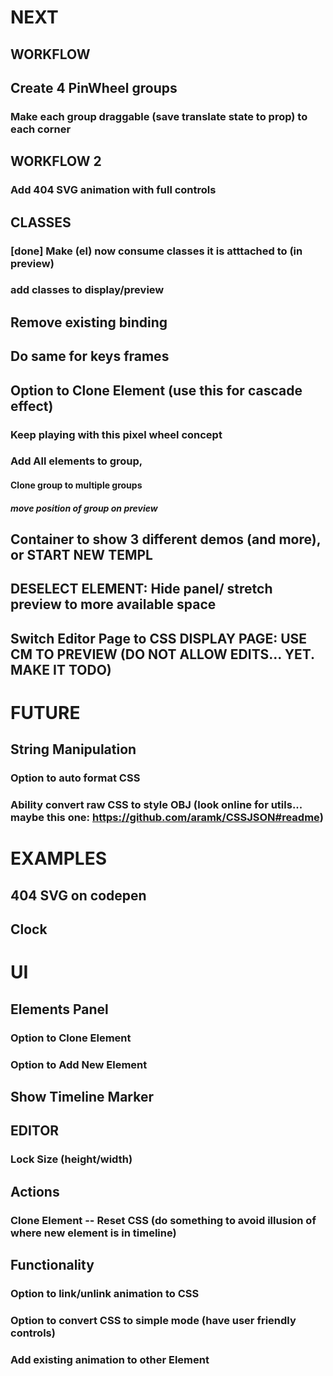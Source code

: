 # NEXT
## WORKFLOW
## Create 4 PinWheel groups
### Make each group draggable (save translate state to prop) to each corner
## WORKFLOW 2
### Add 404 SVG animation with full controls

## CLASSES
### [done] Make (el) now consume classes it is atttached to (in preview)
### add classes to display/preview
## Remove existing binding
## Do same for keys frames

## Option to Clone Element (use this for cascade effect)
### Keep playing with this pixel wheel concept
### Add All elements to group,
#### Clone group to multiple groups
##### move position of group on preview

## Container to show 3 different demos (and more), or START NEW TEMPL
## DESELECT ELEMENT: Hide panel/ stretch preview to more available space
## Switch Editor Page to CSS DISPLAY PAGE: USE CM TO PREVIEW (DO NOT ALLOW EDITS... YET. MAKE IT TODO)

# FUTURE
## String Manipulation
### Option to auto format CSS
### Ability convert raw CSS to style OBJ (look online for utils... maybe this one: https://github.com/aramk/CSSJSON#readme)

# EXAMPLES
## 404 SVG on codepen
## Clock

# UI
## Elements Panel
### Option to Clone Element
### Option to Add New Element
## Show Timeline Marker
## EDITOR
### Lock Size (height/width)

## Actions
### Clone Element -- Reset CSS (do something to avoid illusion of where new element is in timeline)

## Functionality
### Option to link/unlink animation to CSS
### Option to convert CSS to simple mode (have user friendly controls)
### Add existing animation to other Element